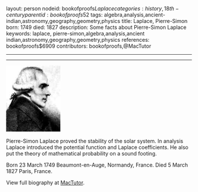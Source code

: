 layout: person
nodeid: bookofproofs$Laplace
categories: history,18th-century
parentid: bookofproofs$52
tags: algebra,analysis,ancient-indian,astronomy,geography,geometry,physics
title: Laplace, Pierre-Simon
born: 1749
died: 1827
description: Some facts about Pierre-Simon Laplace
keywords: laplace, pierre-simon,algebra,analysis,ancient indian,astronomy,geography,geometry,physics
references: bookofproofs$6909
contributors: bookofproofs,@MacTutor

---


---

![Laplace.jpg](https://github.com/bookofproofs/bookofproofs.github.io/blob/main/_sources/_assets/images/portraits/Laplace.jpg?raw=true)

Pierre-Simon Laplace proved the stability of the solar system. In analysis Laplace introduced the potential function and Laplace coefficients. He also put the theory of mathematical probability on a sound footing.

Born 23 March 1749 Beaumont-en-Auge, Normandy, France. Died 5 March 1827 Paris, France.


View full biography at [MacTutor](https://mathshistory.st-andrews.ac.uk/Biographies/Laplace/).